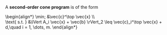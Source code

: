 A **second-order cone program** is of the form

\begin{align\*}
\min\; &\vec{c}^\top \vec{x} \\\\\
\text{ s.t. } &\lVert A_i \vec{x} + \vec{b} \rVert_2 \leq \vec{c}_i^\top \vec{x} + d,\quad i = 1, \dots, m.
\end{align\*}